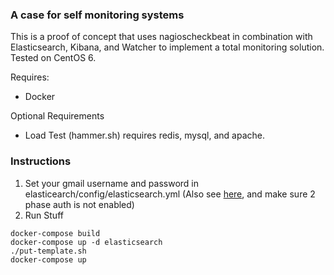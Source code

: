 ### A case for self monitoring systems

This is a proof of concept that uses nagioscheckbeat in combination with Elasticsearch, Kibana, and Watcher to implement a total monitoring solution.  Tested on CentOS 6.

Requires:
- Docker

Optional Requirements
- Load Test (hammer.sh) requires redis, mysql, and apache.

### Instructions

1. Set your gmail username and password in elasticearch/config/elasticsearch.yml (Also see [here](https://support.google.com/accounts/answer/6010255?hl=en), and make sure 2 phase auth is not enabled)
2. Run Stuff

```
docker-compose build
docker-compose up -d elasticsearch
./put-template.sh
docker-compose up 
```
